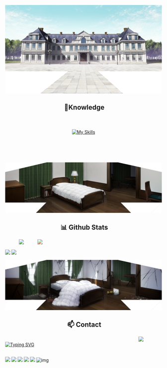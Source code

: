 <!--
<div id="header" align="center">
  <img src="https://i.kym-cdn.com/photos/images/newsfeed/002/422/234/b45.gif" width="400"/>
</div>
<div id="header" align="center">
  <img src="https://media.tenor.com/vVAzu3lPeSoAAAAi/neco-arc-speech-bubble.gif" width="500"/>
</div>
-->


![Preview](./images/111.png)

<div>
<h2 align="center"> 🔎Knowledge </h2>
</div>
<div align = "center">
<p align = "justify"> <br></p> <!-- TEXT WILL BE HERE (TOO LAZY) -->
<p align = "center">
     <a href="https://skillicons.dev">
        <img style="margin: 10px"src="https://skillicons.dev/icons?i=git,github,java,py,js,ts,angular,react,nextjs,css,html,go,django,postgres&perline=8"alt="My Skills"/>  <!-- Will update it time to time -->
    </a>
</p>
</div>
<br>
<br>
<br>

![Preview](./images/2222.png)
<div>
<h2 align="center"> 📊 Github Stats </h2>
</div>

<div align="center">
<a href="https://discord.com/users/422027850497916938">
  <img align="right" style="filter: hue-rotate(270deg);" width="400" src="https://lanyard.kyrie25.me/api/422027850497916938?imgStyle=square&bg=0d1117&idleMessage=Drink%20tea%20with%20salt">
</a>
<a href="https://myanimelist.net/profile/Neittt"><img src="https://malsignature.com/?/view?username=neittt&style=small"></a>


<p align="left">
  <img width="50%" src="https://github-readme-stats.vercel.app/api?username=n31t&show_icons=true&count_private=true&theme=shadow_purple&hide_border=true&bg_color=0D1117"/> 
  <img width="35%" src="https://github-readme-stats.vercel.app/api/top-langs/?username=n31t&show_icons=true&count_private=true&theme=shadow_purple&hide_border=true&bg_color=0D1117&layout=compact"/>
</p>
</div>

![Preview](./images/3333.png)
<div>
<h2 align="center"> 📫 Contact </h2>
</div>

<a href="https://github.com/n31t"><img align="right" width="75" src="https://upload.wikimedia.org/wikipedia/en/thumb/7/71/Neco-Arc_Remake.png/156px-Neco-Arc_Remake.png" /></a>
<!--
<a href="https://github.com/n31t"><img align="right" width="100" src="https://static.wikia.nocookie.net/typemoon/images/9/9e/Kohakuremake.png/revision/latest?cb=20210908144440" /></a>
<a href="https://github.com/n31t"><img align="left" width="150" src="https://static.wikia.nocookie.net/typemoon/images/e/e2/Hisuiremake.png/revision/latest?cb=20210908144302" /></a>
-->
<br>
<a href="https://git.io/typing-svg"><img src="https://readme-typing-svg.herokuapp.com?font=Fira+Code&weight=200&pause=1000&color=2F6DD9&random=false&width=435&lines=Contact+me+on+Discord+or+Telegram;Contact+me+on+Gmail;Nevermind" alt="Typing SVG" /></a>
<br><br>

[![](https://img.shields.io/badge/Discord-7289DA?logo=discord&logoColor=white)](https://discordapp.com/users/422027850497916938)
[![](https://img.shields.io/badge/Telegram-2ca5e0?logo=telegram&logoColor=white)](https://t.me/n3itt)
[![](https://img.shields.io/badge/Steam-1a6a98?logo=steam&logoColor=white)](https://steamcommunity.com/id/1neit1/)
[![](https://img.shields.io/badge/Mail-D14836?logo=gmail&logoColor=white)](mailto:amiradilov202@gmail.com)
[![](https://img.shields.io/github/followers/n31t?label=Followers&style=social)](https://github.com/n31t)
![img](https://komarev.com/ghpvc/?username=n31t&&style=flat-square)

